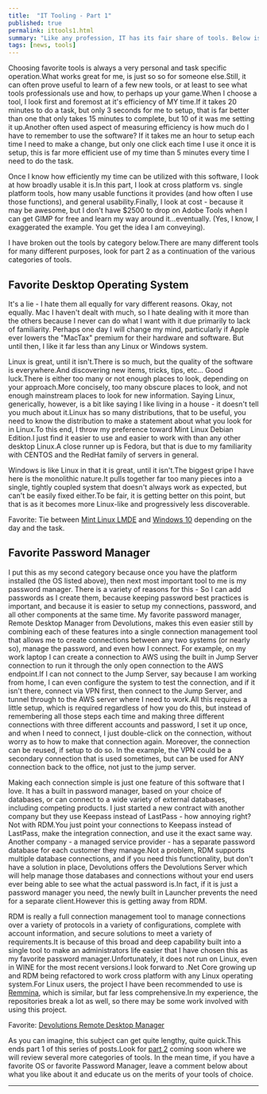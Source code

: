 ```yaml
---
title:  "IT Tooling - Part 1"
published: true
permalink: ittools1.html
summary: "Like any profession, IT has its fair share of tools. Below is a list of my favorites in various categories and why."
tags: [news, tools]
---
```


Choosing favorite tools is always a very personal and task specific operation.What works great for me, is just so so for someone else.Still, it can often prove useful to learn of a few new tools, or at least to see what tools professionals use and how, to perhaps up your game.When I choose a tool, I look first and foremost at it's efficiency of MY time.If it takes 20 minutes to do a task, but only 3 seconds for me to setup, that is far better than one that only takes 15 minutes to complete, but 10 of it was me setting it up.Another often used aspect of measuring efficiency is how much do I have to remember to use the software?  If it takes me an hour to setup each time I need to make a change, but only one click each time I use it once it is setup, this is far more efficient use of my time than 5 minutes every time I need to do the task.

Once I know how efficiently my time can be utilized with this software, I look at how broadly usable it is.In this part, I look at cross platform vs. single platform tools, how many usable functions it provides (and how often I use those functions), and general usability.Finally, I look at cost - because it may be awesome, but I don't have $2500 to drop on Adobe Tools when I can get GIMP for free and learn my way around it...eventually. (Yes, I know, I exaggerated the example. You get the idea I am conveying).

I have broken out the tools by category below.There are many different tools for many different purposes, look for part 2 as a continuation of the various categories of tools.

## Favorite Desktop Operating System ##

It's a lie - I hate them all equally for vary different reasons. Okay, not equally. Mac I haven't dealt with much, so I hate dealing with it more than the others because I never can do what I want with it due primarily to lack of familiarity. Perhaps one day I will change my mind, particularly if Apple ever lowers the "MacTax" premium for their hardware and software. But until then, I like it far less than any Linux or Windows system.

Linux is great, until it isn't.There is so much, but the quality of the software is everywhere.And discovering new items, tricks, tips, etc... Good luck.There is either too many or not enough places to look, depending on your approach.More concisely, too many obscure places to look, and not enough mainstream places to look for new information. Saying Linux, generically, however, is a bit like saying I like living in a house - it doesn't tell you much about it.Linux has so many distributions, that to be useful, you need to know the distribution to make a statement about what you look for in Linux.To this end, I throw my preference toward Mint Linux Debian Edition.I just find it easier to use and easier to work with than any other desktop Linux.A close runner up is Fedora, but that is due to my familiarity with CENTOS and the RedHat family of servers in general.

Windows is like Linux in that it is great, until it isn't.The biggest gripe I have here is the monolithic nature.It pulls together far too many pieces into a single, tightly coupled system that doesn't always work as expected, but can't be easily fixed either.To be fair, it is getting better on this point, but that is as it becomes more Linux-like and progressively less discoverable.

Favorite:  Tie between [Mint Linux LMDE](https://www.linuxmint.com/download_lmde.php) and [Windows 10](https://www.microsoft.com/en-us/windows/get-windows-10?step=OSresultsBusiness) depending on the day and the task.

## Favorite Password Manager ##

I put this as my second category because once you have the platform installed (the OS listed above), then next most important tool to me is my password manager. There is a variety of reasons for this - So I can add passwords as I create them, because keeping password best practices is important, and because it is easier to setup my connections, password, and all other components at the same time. My favorite password manager, Remote Desktop Manager from Devolutions, makes this even easier still by combining each of these features into a single connection management tool that allows me to create connections between any two systems (or nearly so), manage the password, and even how I connect. For example, on my work laptop I can create a connection to AWS using the built in Jump Server connection to run it through the only open connection to the AWS endpoint.If I can not connect to the Jump Server, say because I am working from home, I can even configure the system to test the connection, and if it isn't there, connect via VPN first, then connect to the Jump Server, and tunnel through to the AWS server where I need to work.All this requires a little setup, which is required regardless of how you do this, but instead of remembering all those steps each time and making three different connections with three different accounts and password, I set it up once, and when I need to connect, I just double-click on the connection, without worry as to how to make that connection again. Moreover, the connection can be reused, if setup to do so. In the example, the VPN could be a secondary connection that is used sometimes, but can be used for ANY connection back to the office, not just to the jump server.

Making each connection simple is just one feature of this software that I love. It has a built in password manager, based on your choice of databases, or can connect to a wide variety of external databases, including competing products. I just started a new contract with another company but they use Keepass instead of LastPass - how annoying right?  Not with RDM.You just point your connections to Keepass instead of LastPass, make the integration connection, and use it the exact same way. Another company - a managed service provider - has a separate password database for each customer they manage.Not a problem, RDM supports multiple database connections, and if you need this functionality, but don't have a solution in place, Devolutions offers the Devolutions Server which will help manage those databases and connections without your end users ever being able to see what the actual password is.In fact, if it is just a password manager you need, the newly built in Launcher prevents the need for a separate client.However this is getting away from RDM.

RDM is really a full connection management tool to manage connections over a variety of protocols in a variety of configurations, complete with account information, and secure solutions to meet a variety of requirements.It is because of this broad and deep capability built into a single tool to make an administrators life easier that I have chosen this as my favorite password manager.Unfortunately, it does not run on Linux, even in WINE for the most recent versions.I look forward to .Net Core growing up and RDM being refactored to work cross platform with any Linux operating system.For Linux users, the project I have been recommended to use is [Remmina](https://remmina.org), which is similar, but far less comprehensive.In my experience, the repositories break a lot as well, so there may be some work involved with using this project.

Favorite:  [Devolutions Remote Desktop Manager](https://remotedesktopmanager.com)

As you can imagine, this subject can get quite lengthy, quite quick.This ends part 1 of this series of posts.Look for [part 2](./ittools2.html) coming soon where we will review several more categories of tools. In the mean time, if you have a favorite OS or favorite Password Manager, leave a comment below about what you like about it and educate us on the merits of your tools of choice.

---